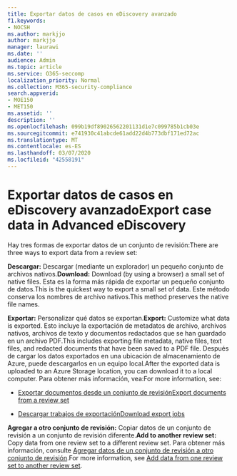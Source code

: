 ```yaml
---
title: Exportar datos de casos en eDiscovery avanzado
f1.keywords:
- NOCSH
ms.author: markjjo
author: markjjo
manager: laurawi
ms.date: ''
audience: Admin
ms.topic: article
ms.service: O365-seccomp
localization_priority: Normal
ms.collection: M365-security-compliance
search.appverid:
- MOE150
- MET150
ms.assetid: ''
description: ''
ms.openlocfilehash: 099b19df89026562201131d1e7c099785b1cb03e
ms.sourcegitcommit: e741930c41abcde61add22d4b773dbf171ed72ac
ms.translationtype: MT
ms.contentlocale: es-ES
ms.lasthandoff: 03/07/2020
ms.locfileid: "42558191"
---
```

# <a name="export-case-data-in-advanced-ediscovery"></a><span data-ttu-id="6ef17-102">Exportar datos de casos en eDiscovery avanzado</span><span class="sxs-lookup"><span data-stu-id="6ef17-102">Export case data in Advanced eDiscovery</span></span>

<span data-ttu-id="6ef17-103">Hay tres formas de exportar datos de un conjunto de revisión:</span><span class="sxs-lookup"><span data-stu-id="6ef17-103">There are three ways to export data from a review set:</span></span>

<span data-ttu-id="6ef17-104">**Descargar:** Descargar (mediante un explorador) un pequeño conjunto de archivos nativos.</span><span class="sxs-lookup"><span data-stu-id="6ef17-104">**Download:** Download (by using a browser) a small set of native files.</span></span> <span data-ttu-id="6ef17-105">Esta es la forma más rápida de exportar un pequeño conjunto de datos.</span><span class="sxs-lookup"><span data-stu-id="6ef17-105">This is the quickest way to export a small set of data.</span></span> <span data-ttu-id="6ef17-106">Este método conserva los nombres de archivo nativos.</span><span class="sxs-lookup"><span data-stu-id="6ef17-106">This method preserves the native file names.</span></span>

<span data-ttu-id="6ef17-107">**Exportar:** Personalizar qué datos se exportan.</span><span class="sxs-lookup"><span data-stu-id="6ef17-107">**Export:** Customize what data is exported.</span></span> <span data-ttu-id="6ef17-108">Esto incluye la exportación de metadatos de archivo, archivos nativos, archivos de texto y documentos redactados que se han guardado en un archivo PDF.</span><span class="sxs-lookup"><span data-stu-id="6ef17-108">This includes exporting file metadata, native files, text files, and redacted documents that have been saved to a PDF file.</span></span> <span data-ttu-id="6ef17-109">Después de cargar los datos exportados en una ubicación de almacenamiento de Azure, puede descargarlos en un equipo local.</span><span class="sxs-lookup"><span data-stu-id="6ef17-109">After the exported data is uploaded to an Azure Storage location, you can download it to a local computer.</span></span> <span data-ttu-id="6ef17-110">Para obtener más información, vea:</span><span class="sxs-lookup"><span data-stu-id="6ef17-110">For more information, see:</span></span> 

   - [<span data-ttu-id="6ef17-111">Exportar documentos desde un conjunto de revisión</span><span class="sxs-lookup"><span data-stu-id="6ef17-111">Export documents from a review set</span></span>](export-documents-from-review-set.md)

   - [<span data-ttu-id="6ef17-112">Descargar trabajos de exportación</span><span class="sxs-lookup"><span data-stu-id="6ef17-112">Download export jobs</span></span>](download-export-jobs.md)

<span data-ttu-id="6ef17-113">**Agregar a otro conjunto de revisión:** Copiar datos de un conjunto de revisión a un conjunto de revisión diferente.</span><span class="sxs-lookup"><span data-stu-id="6ef17-113">**Add to another review set:** Copy data from one review set to a different review set.</span></span> <span data-ttu-id="6ef17-114">Para obtener más información, consulte [Agregar datos de un conjunto de revisión a otro conjunto de revisión](add-data-to-review-set-from-another-review-set.md).</span><span class="sxs-lookup"><span data-stu-id="6ef17-114">For more information, see [Add data from one review set to another review set](add-data-to-review-set-from-another-review-set.md).</span></span> 
